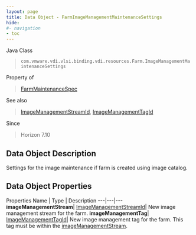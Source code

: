 ```yaml
---
layout: page
title: Data Object - FarmImageManagementMaintenanceSettings
hide:
#- navigation
- toc
---
```






Java Class
> `com.vmware.vdi.vlsi.binding.vdi.resources.Farm.ImageManagementMaintenanceSettings`

Property of
> [FarmMaintenanceSpec](vdi.resources.Farm.MaintenanceSpec.md#field_detail)

See also
> [ImageManagementStreamId](vdi.entity.ImageManagementStreamId.md), [ImageManagementTagId](vdi.entity.ImageManagementTagId.md)

Since
> Horizon 7.10


## Data Object Description

Settings for the image maintenance if farm is created using image catalog.

## Data Object Properties
Properties
Name |  Type |  Description
---|---|---
**imageManagementStream**| [ImageManagementStreamId](vdi.entity.ImageManagementStreamId.md)|  New image management stream for the farm.
**imageManagementTag**| [ImageManagementTagId](vdi.entity.ImageManagementTagId.md)|  New image management tag for the farm. This tag must be within the [imageManagementStream](vdi.resources.Farm.ImageManagementMaintenanceSettings.md#imageManagementStream).


 
